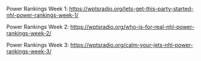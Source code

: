 Power Rankings Week 1: https://wptsradio.org/lets-get-this-party-started-nhl-power-rankings-week-1/

Power Rankings Week 2: https://wptsradio.org/who-is-for-real-nhl-power-rankings-week-2/

Power Rankings Week 3: https://wptsradio.org/calm-your-jets-nhl-power-rankings-week-3/
